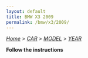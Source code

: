 ```yaml
---
layout: default
title: BMW X3 2009
permalink: /bmw/x3/2009/
---
```

[*Home*](/) > [*CAR*](/car/) > [*MODEL*](/car/model/) > [*YEAR*](/car/model/year/)

**Follow the instructions**